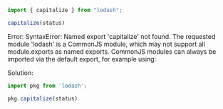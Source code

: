 ```typescript
import { capitalize } from "lodash";

capitalize(status)
```

Error: SyntaxError: Named export 'capitalize' not found. The requested module 'lodash' is a CommonJS module, which may not support all module.exports as named exports.
CommonJS modules can always be imported via the default export, for example using:

Solution:

```typescript
import pkg from 'lodash';

pkg.capitalize(status)
```